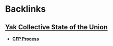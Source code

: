 
# Backlinks
## [Yak Collective State of the Union](<Yak Collective State of the Union.md>)
- [**CFP Process**](<**CFP Process**.md>)

